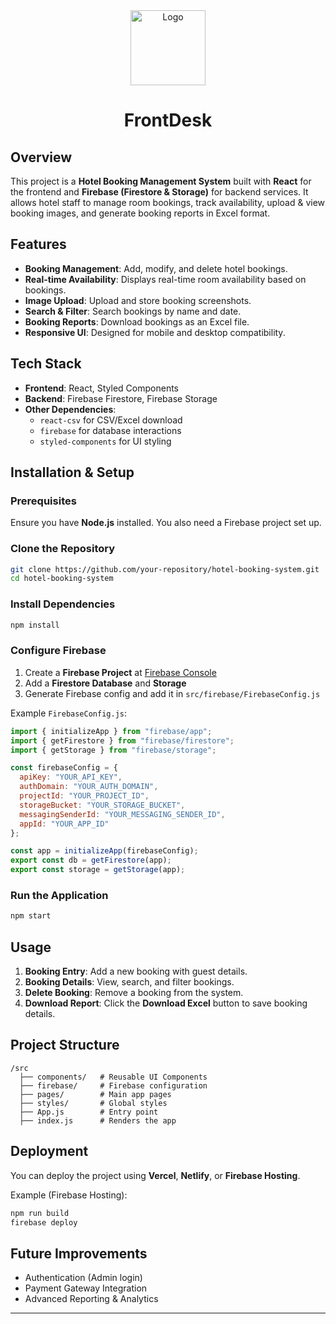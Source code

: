 
<div align="center">
  <a href="https://github.com/pmanojrajm/frontend">
    <img src="../frontend/public/Logo.png" alt="Logo" width="120" height="120"> 
  </a>
  <h1>FrontDesk</h1>
</div>


## Overview
This project is a **Hotel Booking Management System** built with **React** for the frontend and **Firebase (Firestore & Storage)** for backend services. It allows hotel staff to manage room bookings, track availability, upload & view booking images, and generate booking reports in Excel format.

## Features
- **Booking Management**: Add, modify, and delete hotel bookings.
- **Real-time Availability**: Displays real-time room availability based on bookings.
- **Image Upload**: Upload and store booking screenshots.
- **Search & Filter**: Search bookings by name and date.
- **Booking Reports**: Download bookings as an Excel file.
- **Responsive UI**: Designed for mobile and desktop compatibility.

## Tech Stack
- **Frontend**: React, Styled Components
- **Backend**: Firebase Firestore, Firebase Storage
- **Other Dependencies**:
  - `react-csv` for CSV/Excel download
  - `firebase` for database interactions
  - `styled-components` for UI styling

## Installation & Setup
### Prerequisites
Ensure you have **Node.js** installed. You also need a Firebase project set up.

### Clone the Repository
```sh
git clone https://github.com/your-repository/hotel-booking-system.git
cd hotel-booking-system
```

### Install Dependencies
```sh
npm install
```

### Configure Firebase
1. Create a **Firebase Project** at [Firebase Console](https://console.firebase.google.com/)
2. Add a **Firestore Database** and **Storage**
3. Generate Firebase config and add it in `src/firebase/FirebaseConfig.js`

Example `FirebaseConfig.js`:
```js
import { initializeApp } from "firebase/app";
import { getFirestore } from "firebase/firestore";
import { getStorage } from "firebase/storage";

const firebaseConfig = {
  apiKey: "YOUR_API_KEY",
  authDomain: "YOUR_AUTH_DOMAIN",
  projectId: "YOUR_PROJECT_ID",
  storageBucket: "YOUR_STORAGE_BUCKET",
  messagingSenderId: "YOUR_MESSAGING_SENDER_ID",
  appId: "YOUR_APP_ID"
};

const app = initializeApp(firebaseConfig);
export const db = getFirestore(app);
export const storage = getStorage(app);
```

### Run the Application
```sh
npm start
```

## Usage
1. **Booking Entry**: Add a new booking with guest details.
2. **Booking Details**: View, search, and filter bookings.
3. **Delete Booking**: Remove a booking from the system.
4. **Download Report**: Click the **Download Excel** button to save booking details.

## Project Structure
```
/src
  ├── components/   # Reusable UI Components
  ├── firebase/     # Firebase configuration
  ├── pages/        # Main app pages
  ├── styles/       # Global styles
  ├── App.js        # Entry point
  ├── index.js      # Renders the app
```

## Deployment
You can deploy the project using **Vercel**, **Netlify**, or **Firebase Hosting**.

Example (Firebase Hosting):
```sh
npm run build
firebase deploy
```

## Future Improvements
- Authentication (Admin login)
- Payment Gateway Integration
- Advanced Reporting & Analytics


---


